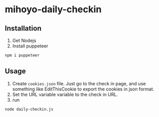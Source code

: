 # mihoyo-daily-checkin

## Installation
1. Get Nodejs
1. Install puppeteer
```bash
npm i puppeteer
```

## Usage

1. Create `cookies.json` file. Just go to the check in page, and use something like EditThisCookie to export the cookies in json format.
1. Set the URL variable variable to the check in URL.
1. run 

```bash
node daily-checkin.js
```
